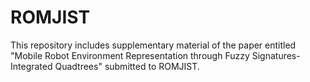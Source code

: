 # ROMJIST

This repository includes supplementary material of the paper entitled "Mobile Robot Environment Representation through Fuzzy Signatures-Integrated Quadtrees" submitted to ROMJIST.
